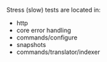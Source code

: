 Stress (slow) tests are located in:
- http
- core error handling
- commands/configure
- snapshots
- commands/translator/indexer